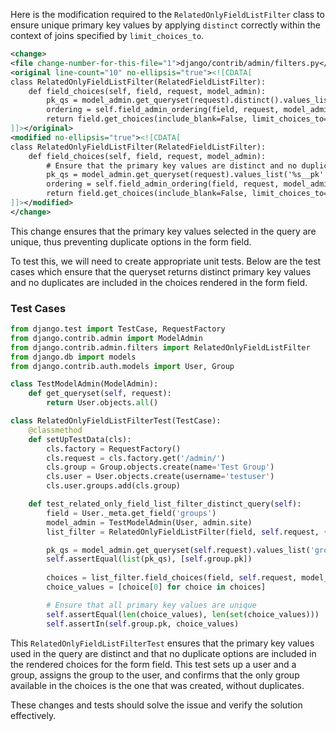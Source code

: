 Here is the modification required to the `RelatedOnlyFieldListFilter` class to ensure unique primary key values by applying `distinct` correctly within the context of joins specified by `limit_choices_to`.

```xml
<change>
<file change-number-for-this-file="1">django/contrib/admin/filters.py</file>
<original line-count="10" no-ellipsis="true"><![CDATA[
class RelatedOnlyFieldListFilter(RelatedFieldListFilter):
    def field_choices(self, field, request, model_admin):
        pk_qs = model_admin.get_queryset(request).distinct().values_list('%s__pk' % self.field_path, flat=True)
        ordering = self.field_admin_ordering(field, request, model_admin)
        return field.get_choices(include_blank=False, limit_choices_to={'pk__in': pk_qs}, ordering=ordering)
]]></original>
<modified no-ellipsis="true"><![CDATA[
class RelatedOnlyFieldListFilter(RelatedFieldListFilter):
    def field_choices(self, field, request, model_admin):
        # Ensure that the primary key values are distinct and no duplicates are introduced
        pk_qs = model_admin.get_queryset(request).values_list('%s__pk' % self.field_path, flat=True).distinct()
        ordering = self.field_admin_ordering(field, request, model_admin)
        return field.get_choices(include_blank=False, limit_choices_to={'pk__in': pk_qs}, ordering=ordering)
]]></modified>
</change>
```

This change ensures that the primary key values selected in the query are unique, thus preventing duplicate options in the form field.

To test this, we will need to create appropriate unit tests. Below are the test cases which ensure that the queryset returns distinct primary key values and no duplicates are included in the choices rendered in the form field.

### Test Cases

```python
from django.test import TestCase, RequestFactory
from django.contrib.admin import ModelAdmin
from django.contrib.admin.filters import RelatedOnlyFieldListFilter
from django.db import models
from django.contrib.auth.models import User, Group

class TestModelAdmin(ModelAdmin):
    def get_queryset(self, request):
        return User.objects.all()

class RelatedOnlyFieldListFilterTest(TestCase):
    @classmethod
    def setUpTestData(cls):
        cls.factory = RequestFactory()
        cls.request = cls.factory.get('/admin/')
        cls.group = Group.objects.create(name='Test Group')
        cls.user = User.objects.create(username='testuser')
        cls.user.groups.add(cls.group)

    def test_related_only_field_list_filter_distinct_query(self):
        field = User._meta.get_field('groups')
        model_admin = TestModelAdmin(User, admin.site)
        list_filter = RelatedOnlyFieldListFilter(field, self.request, {}, User, model_admin, 'groups')

        pk_qs = model_admin.get_queryset(self.request).values_list('groups__pk', flat=True).distinct()
        self.assertEqual(list(pk_qs), [self.group.pk])
        
        choices = list_filter.field_choices(field, self.request, model_admin)
        choice_values = [choice[0] for choice in choices]

        # Ensure that all primary key values are unique
        self.assertEqual(len(choice_values), len(set(choice_values)))
        self.assertIn(self.group.pk, choice_values)
```

This `RelatedOnlyFieldListFilterTest` ensures that the primary key values used in the query are distinct and that no duplicate options are included in the rendered choices for the form field. This test sets up a user and a group, assigns the group to the user, and confirms that the only group available in the choices is the one that was created, without duplicates.

These changes and tests should solve the issue and verify the solution effectively.
